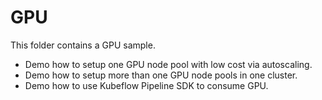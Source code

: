 # GPU

This folder contains a GPU sample.
- Demo how to setup one GPU node pool with low cost via autoscaling.
- Demo how to setup more than one GPU node pools in one cluster.
- Demo how to use Kubeflow Pipeline SDK to consume GPU.
